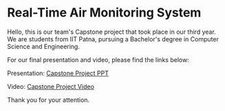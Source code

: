 # Real-Time Air Monitoring System

Hello, this is our team's Capstone project that took place in our third year. We are students from IIT Patna, pursuing a Bachelor's degree in Computer Science and Engineering.

For our final presentation and video, please find the links below:

Presentation: [Capstone Project PPT](https://docs.google.com/presentation/d/17H-pfsFGJJhno3z3_xhjBv96u8ZtTNZuSBj-3e7tB4c/edit#slide=id.g2c26476b47c_1_0)

Video: [Capstone Project Video](https://drive.google.com/file/d/16tu1_jEQA1alu9soBWEkV96Rhn_ET-G6/view?usp=sharing)

Thank you for your attention.
